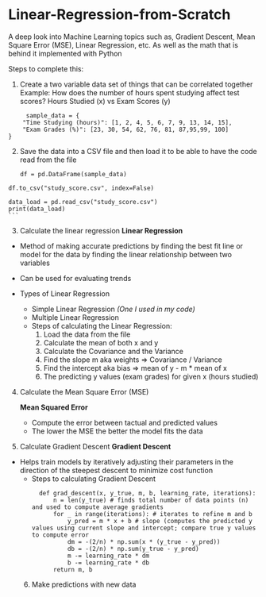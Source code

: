 # Linear-Regression-from-Scratch
A deep look into Machine Learning topics such as, Gradient Descent, Mean Square Error (MSE), Linear Regression, etc. As well as the math that is behind it implemented with Python


Steps to complete this:
  1. Create a two variable data set of things that can be correlated together
       Example: How does the number of hours spent studying affect test scores? Hours Studied (x) vs Exam Scores (y)
```
     sample_data = {
    "Time Studying (hours)": [1, 2, 4, 5, 6, 7, 9, 13, 14, 15],
    "Exam Grades (%)": [23, 30, 54, 62, 76, 81, 87,95,99, 100]
}
```
  2. Save the data into a CSV file and then load it to be able to have the code read from the file
     ```
     df = pd.DataFrame(sample_data)

    df.to_csv("study_score.csv", index=False)

    data_load = pd.read_csv("study_score.csv")
    print(data_load)
    ```


3. Calculate the linear regression
**Linear Regression**
- Method of making accurate predictions by finding the best fit line or model for the data by finding the linear relationship between two variables
- Can be used for evaluating trends
- Types of Linear Regression
    + Simple Linear Regression *(One I used in my code)*
    + Multiple Linear Regression

    - Steps of calculating the Linear Regression:
        1. Load the data from the file 
        2. Calculate the mean of both x and y
        3. Calculate the Covariance and the Variance
        4. Find the slope m aka weights => Covariance / Variance
        5. Find the intercept aka bias => mean of y - m * mean of x
        6. The predicting y values (exam grades) for given x (hours studied)

4. Calculate the Mean Square Error (MSE)
   
   **Mean Squared Error**
   - Compute the error between tactual and predicted values
   - The lower the MSE the better the model fits the data
  
5. Calculate Gradient Descent
**Gradient Descent**
- Helps train models by iteratively adjusting their parameters in the direction of the steepest descent to minimize cost function
    - Steps to calculating Gradient Descent
      ```
        def grad_descent(x, y_true, m, b, learning_rate, iterations):
            n = len(y_true) # finds total number of data points (n) and used to compute average gradients
            for _ in range(iterations): # iterates to refine m and b
                y_pred = m * x + b # slope (computes the predicted y values using current slope and intercept; compare true y values to compute error
                dm = -(2/n) * np.sum(x * (y_true - y_pred))
                db = -(2/n) * np.sum(y_true - y_pred)
                m -= learning_rate * dm
                b -= learning_rate * db
            return m, b
      ```
  6. Make predictions with new data
      
